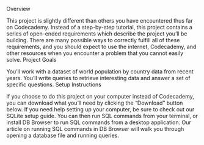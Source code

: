 Overview

This project is slightly different than others you have encountered thus far on Codecademy. Instead of a step-by-step tutorial, this project contains a series of open-ended requirements which describe the project you’ll be building. There are many possible ways to correctly fulfill all of these requirements, and you should expect to use the internet, Codecademy, and other resources when you encounter a problem that you cannot easily solve.
Project Goals

You’ll work with a dataset of world population by country data from recent years. You’ll write queries to retrieve interesting data and answer a set of specific questions.
Setup Instructions

If you choose to do this project on your computer instead of Codecademy, you can download what you’ll need by clicking the “Download” button below. If you need help setting up your computer, be sure to check out our SQLite setup guide. You can then run SQL commands from your terminal, or install DB Browser to run SQL commands from a desktop application. Our article on running SQL commands in DB Browser will walk you through opening a database file and running queries.
